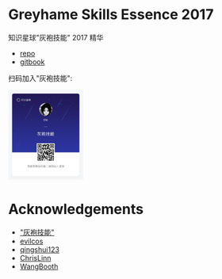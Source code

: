 # Greyhame Skills Essence 2017

知识星球"灰袍技能" 2017 精华

+ [repo](https://github.com/ChrisLinn/greyhame-2017)
+ [gitbook]()


扫码加入"灰袍技能":

<img src="qr.jpg" width="30%"/>



# Acknowledgements
+ ["灰袍技能"](https://wx.xiaomiquan.com/dweb/#/index/481818518558)
+ [evilcos](https://github.com/evilcos)
+ [qingshui123](https://github.com/qingshui123)
+ [ChrisLinn](https://github.com/ChrisLinn)
+ [WangBooth](https://github.com/wangbooth)
